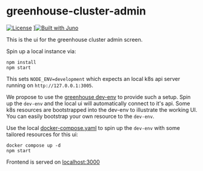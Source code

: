 # greenhouse-cluster-admin

[![License](https://img.shields.io/badge/License-Apache%202.0-blue.svg)](LICENSE)
][![Built with Juno](https://cloudoperators.github.io/juno/built-with-juno.svg)](https://github.com/cloudoperators/juno)

This is the ui for the greenhouse cluster admin screen.

Spin up a local instance via:

```
npm install
npm start
```

This sets `NODE_ENV=development` which expects an local k8s api server running on `http://127.0.0.1:3005`.

We propose to use the [greenhouse dev-env](https://github.com/cloudoperators/greenhouse-extensions/tree/main/dev-env) to provide such a setup.
Spin up the `dev-env` and the local ui will automatically connect to it's api.
Some k8s resources are bootstrapped into the dev-env to illustrate the working UI.
You can easily bootstrap your own resource to the `dev-env`.

Use the local [docker-compose.yaml](./docker-compose.yaml) to spin up the `dev-env` with some tailored resources for this ui:

```
docker compose up -d
npm start
```

Frontend is served on [localhost:3000](http://localhost:3000)
